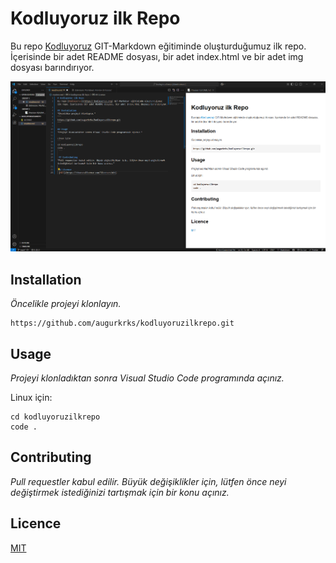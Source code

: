 # Kodluyoruz ilk Repo
Bu repo [Kodluyoruz](https//:kodluyoruz.org) GIT-Markdown eğitiminde oluşturduğumuz ilk repo. İçerisinde bir adet README dosyası, bir adet index.html ve bir adet img dosyası barındırıyor.

![Projemin Resmi](img\kodluyoruz.png)


## Installation
*Öncelikle projeyi klonlayın.*
```
https://github.com/augurkrks/kodluyoruzilkrepo.git
```

## Usage
*Projeyi klonladıktan sonra Visual Studio Code programında açınız.*

Linux için:
```
cd kodluyoruzilkrepo
code .
 ```

 ## Contributing
*Pull requestler kabul edilir. Büyük değişiklikler için, lütfen önce neyi değiştirmek istediğinizi tartışmak için bir konu açınız.*

 ## Licence
 [MIT](https://choosealicense.com/licenses/mit)